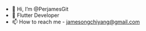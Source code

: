 - 👋 Hi, I’m @PerjamesGit
- 👀 Flutter Developer
- 📫 How to reach me - jamesongchiyang@gmail.com

<!---
PerjamesGit/PerjamesGit is a ✨ special ✨ repository because its `README.md` (this file) appears on your GitHub profile.
You can click the Preview link to take a look at your changes.
--->
